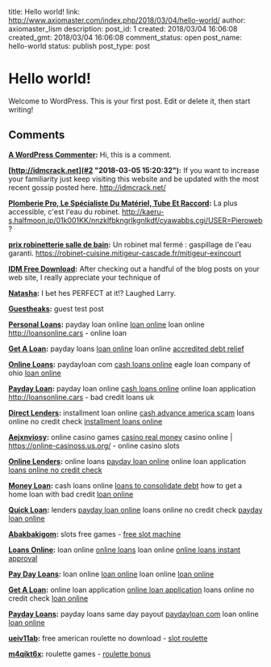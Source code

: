 title: Hello world!
link: http://www.axiomaster.com/index.php/2018/03/04/hello-world/
author: axiomaster_lism
description: 
post_id: 1
created: 2018/03/04 16:06:08
created_gmt: 2018/03/04 16:06:08
comment_status: open
post_name: hello-world
status: publish
post_type: post

# Hello world!

Welcome to WordPress. This is your first post. Edit or delete it, then start writing!

## Comments

**[A WordPress Commenter](#1 "2018-03-04 16:06:08"):** Hi, this is a comment.

**[http://idmcrack.net](#2 "2018-03-05 15:20:32"):** If you want to increase your familiarity just keep visiting this website and be updated with the most recent gossip posted here. http://idmcrack.net/

**[Plomberie Pro, Le Spécialiste Du Matériel, Tube Et Raccord](#3 "2018-03-10 11:30:50"):** La plus accessible, c'est l'eau du robinet. http://kaeru-s.halfmoon.jp/01k001KK/nnzklfbkngrlkgnlkdf/cyawabbs.cgi/USER=Pieroweb?

**[prix robinetterie salle de bain](#4 "2018-03-11 04:47:30"):** Un robinet mal fermé : gaspillage de l'eau garanti. https://robinet-cuisine.mitigeur-cascade.fr/mitigeur-exincourt

**[IDM Free Download](#5 "2018-03-12 02:51:57"):** After checking out a handful of the blog posts on your web site, I really appreciate your technique of

**[Natasha](#6 "2018-03-14 05:29:01"):** I Ьet hеs PERFECT at it!? Laughed Larry.

**[Guestheaks](#12 "2018-06-10 12:00:06"):** guest test post

**[Personal Loans](#13 "2018-06-18 10:15:25"):** payday loan online [loan online](http://loansonline.cars) loan online http://loansonline.cars - online loan

**[Get A Loan](#14 "2018-06-20 01:42:29"):** payday loans [loan online](http://loansonline.cars) loan online [accredited debt relief](http://loansonline.cars)

**[Online Loans](#15 "2018-06-22 07:21:25"):** paydayloan com [cash loans online](http://loansonline.cars) eagle loan company of ohio [loan online](http://loansonline.cars)

**[Payday Loan](#16 "2018-06-22 16:26:00"):** payday loan online [cash loans online](http://loansonline.cars) online loan application http://loansonline.cars - bad credit loans uk

**[Direct Lenders](#18 "2018-06-29 00:48:57"):** installment loan online [cash advance america scam](http://buyused.cars) loans online no credit check [installment loans online](http://buyused.cars)

**[Aejxnviosy](#19 "2018-06-29 13:39:32"):** online casino games [casino real money](https://online-casinoss.us.org/) casino online | https://online-casinoss.us.org/ - online casino slots

**[Online Lenders](#20 "2018-06-30 07:46:48"):** online loans [payday loan online](http://buyused.cars) online loan application [loans online no credit check](http://buyused.cars)

**[Money Loan](#21 "2018-07-01 15:16:08"):** cash loans online [loans to consolidate debt](http://buyused.cars) how to get a home loan with bad credit [loan online](http://buyused.cars)

**[Quick Loan](#22 "2018-07-02 20:56:33"):** lenders [payday loan online](http://buyused.cars) loans online no credit check [payday loan online](http://buyused.cars)

**[Abakbakigom](#23 "2018-07-03 06:23:35"):** slots free games - [free slot machine](https://slots777usa.com/)

**[Loans Online](#24 "2018-07-04 07:08:48"):** loan online [online loans](http://buyused.cars) loan online [online loans instant approval](http://buyused.cars)

**[Pay Day Loans](#25 "2018-07-05 14:02:23"):** loan online [loan online](http://buyused.cars) loan online [loan online](http://buyused.cars)

**[Get A Loan](#26 "2018-07-06 21:28:50"):** online loan application [online loan application](http://buyused.cars) loans online no credit check [loan online](http://buyused.cars)

**[Payday Loans](#27 "2018-07-08 05:21:24"):** payday loans same day payout [paydayloan com](http://buyused.cars) loan online [loan online](http://buyused.cars)

**[ueiv11ab](#28 "2018-07-10 19:19:55"):** free american roulette no download - [slot roulette](https://roulettecas.com/)

**[m4qikt6x](#29 "2018-07-13 00:57:24"):** roulette games - [roulette bonus](https://roulettecas.com/)

